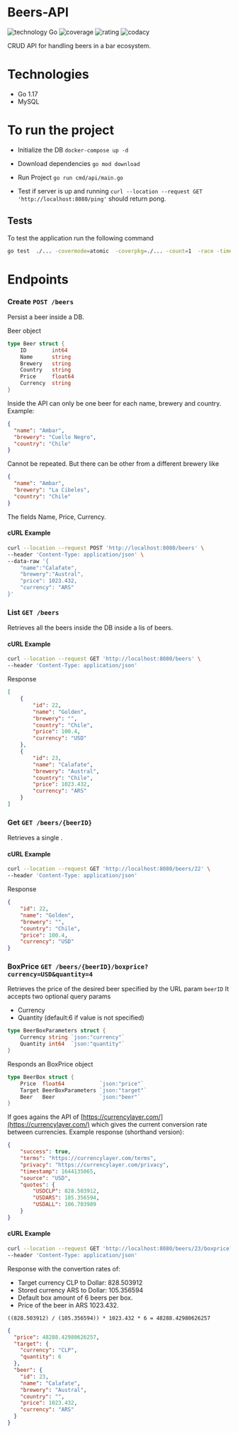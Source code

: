 # Beers-API
![technology Go](https://img.shields.io/badge/technology-go-blue.svg)
![coverage](https://img.shields.io/badge/coverage-95%25-brightgreen)
![rating](https://img.shields.io/badge/rating-★★★★★-brightgreen)
![codacy](https://img.shields.io/badge/codacy-A-brightgreen)

CRUD API for handling beers in a bar ecosystem.

# Technologies
- Go 1.17
- MySQL


# To run the project
 - Initialize the DB
`docker-compose up -d`

- Download dependencies
`go mod download`

- Run Project
`go run cmd/api/main.go`

- Test if server is up and running
`curl --location --request GET 'http://localhost:8080/ping'` should return pong.

## Tests

To test the application run the following command

````bash
go test  ./... -covermode=atomic  -coverpkg=./... -count=1  -race -timeout=30m
````

# Endpoints

### Create `POST /beers`
Persist a beer inside a DB. 

Beer object
```go
type Beer struct {
	ID        int64 
	Name      string
	Brewery   string
	Country   string
	Price     float64
	Currency  string
}
```

Inside the API can only be one beer for each name, brewery and country. Example:
```json
{
  "name": "Ambar",
  "brewery": "Cuello Negro",
  "country": "Chile"
}
```
Cannot be repeated. But there can be other from a different brewery like
```json
{
  "name": "Ambar",
  "brewery": "La Cibeles",
  "country": "Chile"
}
```

The fields Name, Price, Currency.

#### cURL Example
```bash
curl --location --request POST 'http://localhost:8080/beers' \
--header 'Content-Type: application/json' \
--data-raw '{
    "name":"Calafate",
    "brewery":"Austral",
    "price": 1023.432,
    "currency": "ARS"
}'
```

### List `GET /beers`
Retrieves all the beers inside the DB inside a lis of beers.

#### cURL Example
```bash
curl --location --request GET 'http://localhost:8080/beers' \
--header 'Content-Type: application/json'
```

Response
```json
[
    {
        "id": 22,
        "name": "Golden",
        "brewery": "",
        "country": "Chile",
        "price": 100.4,
        "currency": "USD"
    },
    {
        "id": 23,
        "name": "Calafate",
        "brewery": "Austral",
        "country": "Chile",
        "price": 1023.432,
        "currency": "ARS"
    }
]
```

### Get `GET /beers/{beerID}`
Retrieves a single .

#### cURL Example
```bash
curl --location --request GET 'http://localhost:8080/beers/22' \
--header 'Content-Type: application/json'
```

Response
```json
{
    "id": 22,
    "name": "Golden",
    "brewery": "",
    "country": "Chile",
    "price": 100.4,
    "currency": "USD"
}
```

### BoxPrice `GET /beers/{beerID}/boxprice?currency=USD&quantity=4`
Retrieves the price of the desired beer specified by the URL param `beerID`
It accepts two optional query params
- Currency
- Quantity (default:6 if value is not specified)
```go
type BeerBoxParameters struct {
	Currency string `json:"currency"`
	Quantity int64  `json:"quantity"`
}
```

Responds an BoxPrice object
```go
type BeerBox struct {
	Price  float64           `json:"price"`
	Target BeerBoxParameters `json:"target"`
	Beer   Beer              `json:"beer"`
}
```
If goes agains the API of [https://currencylayer.com/](https://currencylayer.com/) which gives the current conversion rate between currencies.
Example response (shorthand version):
```json
{
    "success": true,
    "terms": "https://currencylayer.com/terms",
    "privacy": "https://currencylayer.com/privacy",
    "timestamp": 1644135065,
    "source": "USD",
    "quotes": {
        "USDCLP": 828.503912,
        "USDARS": 105.356594,
        "USDALL": 106.703989
    }
}
```

#### cURL Example
```bash
curl --location --request GET 'http://localhost:8080/beers/23/boxprice?currency=CLP' \
--header 'Content-Type: application/json' 
```

Response with the convertion rates of:
- Target currency CLP to Dollar: 828.503912
- Stored currency ARS to Dollar: 105.356594
- Default box amount of 6 beers per box.
- Price of the beer in ARS 1023.432.

`((828.503912) / (105.356594)) * 1023.432 * 6 = 48288.42980626257`

```json
{
  "price": 48288.42980626257,
  "target": {
    "currency": "CLP",
    "quantity": 6
  },
  "beer": {
    "id": 23,
    "name": "Calafate",
    "brewery": "Austral",
    "country": "",
    "price": 1023.432,
    "currency": "ARS"
  }
}
```

